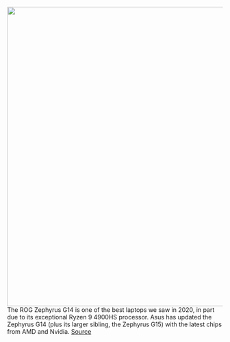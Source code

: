 <img src='https://cdn.vox-cdn.com/thumbor/JTXQCvxp7R7zYA2gE4imHZcRPFk=/0x358:5000x4097/1200x800/filters:focal(2100x3225:2900x4025)/cdn.vox-cdn.com/uploads/chorus_image/image/68657435/G15_white_03_copy.0.jpg' width='700px' /><br/>
The ROG Zephyrus G14 is one of the best laptops we saw in 2020, in part due to its exceptional Ryzen 9 4900HS processor. Asus has updated the Zephyrus G14 (plus its larger sibling, the Zephyrus G15) with the latest chips from AMD and Nvidia.
<a href='https://www.theverge.com/2021/1/12/22227383/asus-zephyrus-g14-g15-gaming-laptops-ryzen-price-specs-ces-2021'> Source <a/>